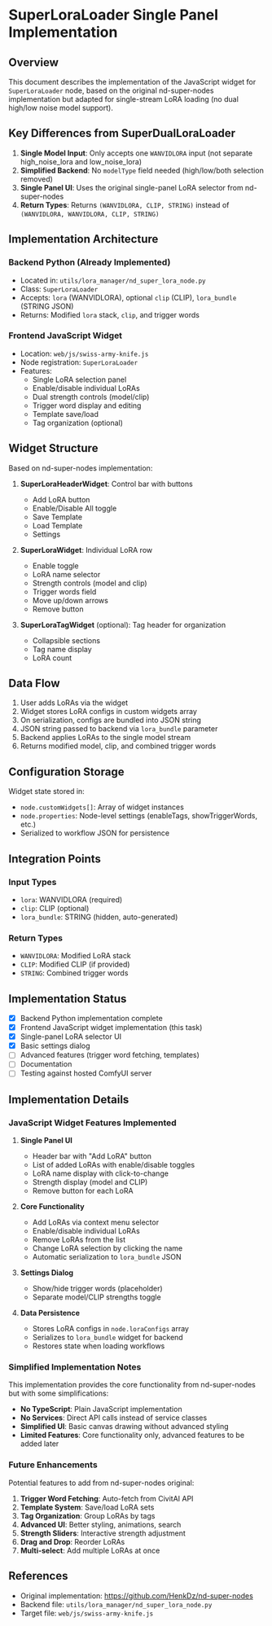 # SuperLoraLoader Single Panel Implementation

## Overview

This document describes the implementation of the JavaScript widget for `SuperLoraLoader` node, based on the original nd-super-nodes implementation but adapted for single-stream LoRA loading (no dual high/low noise model support).

## Key Differences from SuperDualLoraLoader

1. **Single Model Input**: Only accepts one `WANVIDLORA` input (not separate high_noise_lora and low_noise_lora)
2. **Simplified Backend**: No `modelType` field needed (high/low/both selection removed)
3. **Single Panel UI**: Uses the original single-panel LoRA selector from nd-super-nodes
4. **Return Types**: Returns `(WANVIDLORA, CLIP, STRING)` instead of `(WANVIDLORA, WANVIDLORA, CLIP, STRING)`

## Implementation Architecture

### Backend Python (Already Implemented)

- Located in: `utils/lora_manager/nd_super_lora_node.py`
- Class: `SuperLoraLoader`
- Accepts: `lora` (WANVIDLORA), optional `clip` (CLIP), `lora_bundle` (STRING JSON)
- Returns: Modified `lora` stack, `clip`, and trigger words

### Frontend JavaScript Widget

- Location: `web/js/swiss-army-knife.js`
- Node registration: `SuperLoraLoader`
- Features:
    - Single LoRA selection panel
    - Enable/disable individual LoRAs
    - Dual strength controls (model/clip)
    - Trigger word display and editing
    - Template save/load
    - Tag organization (optional)

## Widget Structure

Based on nd-super-nodes implementation:

1. **SuperLoraHeaderWidget**: Control bar with buttons
    - Add LoRA button
    - Enable/Disable All toggle
    - Save Template
    - Load Template
    - Settings

2. **SuperLoraWidget**: Individual LoRA row
    - Enable toggle
    - LoRA name selector
    - Strength controls (model and clip)
    - Trigger words field
    - Move up/down arrows
    - Remove button

3. **SuperLoraTagWidget** (optional): Tag header for organization
    - Collapsible sections
    - Tag name display
    - LoRA count

## Data Flow

1. User adds LoRAs via the widget
2. Widget stores LoRA configs in custom widgets array
3. On serialization, configs are bundled into JSON string
4. JSON string passed to backend via `lora_bundle` parameter
5. Backend applies LoRAs to the single model stream
6. Returns modified model, clip, and combined trigger words

## Configuration Storage

Widget state stored in:

- `node.customWidgets[]`: Array of widget instances
- `node.properties`: Node-level settings (enableTags, showTriggerWords, etc.)
- Serialized to workflow JSON for persistence

## Integration Points

### Input Types

- `lora`: WANVIDLORA (required)
- `clip`: CLIP (optional)
- `lora_bundle`: STRING (hidden, auto-generated)

### Return Types

- `WANVIDLORA`: Modified LoRA stack
- `CLIP`: Modified CLIP (if provided)
- `STRING`: Combined trigger words

## Implementation Status

- [x] Backend Python implementation complete
- [x] Frontend JavaScript widget implementation (this task)
- [x] Single-panel LoRA selector UI
- [x] Basic settings dialog
- [ ] Advanced features (trigger word fetching, templates)
- [ ] Documentation
- [ ] Testing against hosted ComfyUI server

## Implementation Details

### JavaScript Widget Features Implemented

1. **Single Panel UI**
    - Header bar with "Add LoRA" button
    - List of added LoRAs with enable/disable toggles
    - LoRA name display with click-to-change
    - Strength display (model and CLIP)
    - Remove button for each LoRA

2. **Core Functionality**
    - Add LoRAs via context menu selector
    - Enable/disable individual LoRAs
    - Remove LoRAs from the list
    - Change LoRA selection by clicking the name
    - Automatic serialization to `lora_bundle` JSON

3. **Settings Dialog**
    - Show/hide trigger words (placeholder)
    - Separate model/CLIP strengths toggle

4. **Data Persistence**
    - Stores LoRA configs in `node.loraConfigs` array
    - Serializes to `lora_bundle` widget for backend
    - Restores state when loading workflows

### Simplified Implementation Notes

This implementation provides the core functionality from nd-super-nodes but with some simplifications:

- **No TypeScript**: Plain JavaScript implementation
- **No Services**: Direct API calls instead of service classes
- **Simplified UI**: Basic canvas drawing without advanced styling
- **Limited Features**: Core functionality only, advanced features to be added later

### Future Enhancements

Potential features to add from nd-super-nodes original:

1. **Trigger Word Fetching**: Auto-fetch from CivitAI API
2. **Template System**: Save/load LoRA sets
3. **Tag Organization**: Group LoRAs by tags
4. **Advanced UI**: Better styling, animations, search
5. **Strength Sliders**: Interactive strength adjustment
6. **Drag and Drop**: Reorder LoRAs
7. **Multi-select**: Add multiple LoRAs at once

## References

- Original implementation: https://github.com/HenkDz/nd-super-nodes
- Backend file: `utils/lora_manager/nd_super_lora_node.py`
- Target file: `web/js/swiss-army-knife.js`
